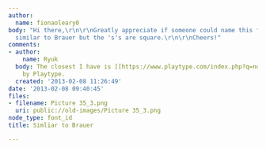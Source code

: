 ```yaml
---
author:
  name: fionaoleary0
body: "Hi there,\r\n\r\nGreatly appreciate if someone could name this for me. Its
  similar to Brauer but the 's's are square.\r\n\r\nCheers!"
comments:
- author:
    name: Ryuk
  body: The closest I have is [[https://www.playtype.com/index.php?q=node/331|Aveny]]
    by Playtype.
  created: '2013-02-08 11:26:49'
date: '2013-02-08 09:40:45'
files:
- filename: Picture 35_3.png
  uri: public://old-images/Picture 35_3.png
node_type: font_id
title: Simliar to Brauer

---
```

